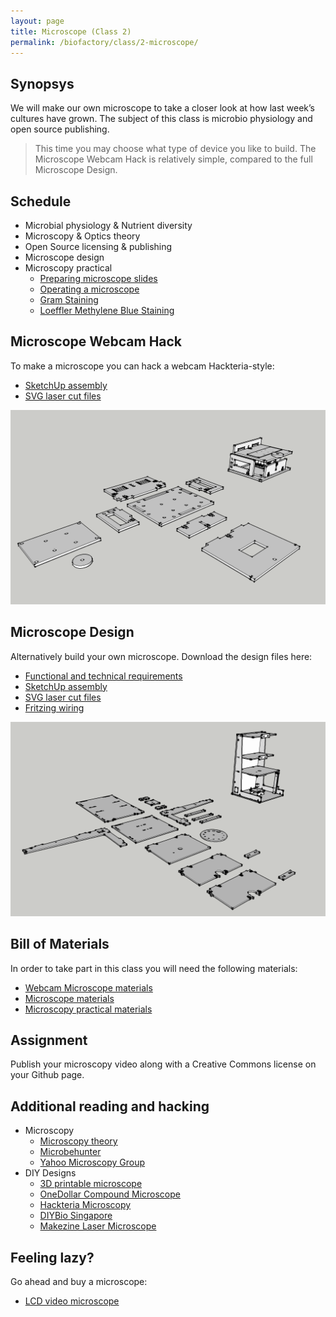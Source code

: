 ```yaml
---
layout: page
title: Microscope (Class 2)
permalink: /biofactory/class/2-microscope/
---
```


## Synopsys

We will make our own microscope to take a closer look at how last week’s
cultures have grown. The subject of this class is microbio physiology and
open source publishing. 

> This time you may choose what type of device you like to build. The Microscope Webcam Hack is relatively simple, compared to the full Microscope Design.

## Schedule

* Microbial physiology & Nutrient diversity
* Microscopy & Optics theory
* Open Source licensing & publishing
* Microscope design
* Microscopy practical
  * [Preparing microscope slides](/biofactory/class/2-microscope/preparing-slides/)
  * [Operating a microscope](/biofactory/class/2-microscope/operating-microscope/)
  * [Gram Staining](/biofactory/class/2-microscope/gram-staining/)
  * [Loeffler Methylene Blue Staining](/biofactory/class/2-microscope/loeffler-staining/)

## Microscope Webcam Hack

To make a microscope you can hack a webcam Hackteria-style:

* [SketchUp assembly](/biofactory/class/2/Webcam-Microscope-Sketchup.skp)
* [SVG laser cut files](/biofactory/class/2/Webcam-Microscope-SVGs.zip)

![Webcam Microscope](/biofactory/class/2/Webcam-Microscope.png)

## Microscope Design

Alternatively build your own microscope. Download the design files here:

* [Functional and technical requirements](/biofactory/class/2-microscope/requirements/)
* [SketchUp assembly](/biofactory/class/2/Microscope-Sketchup.skp)
* [SVG laser cut files](/biofactory/class/2/Microscope-SVGs.zip)
* [Fritzing wiring](/biofactory/class/2/Microscope-Fritzing.fz)

![Microscope](/biofactory/class/2/Microscope.png)

## Bill of Materials

In order to take part in this class you will need the following materials:

* [Webcam Microscope materials](/biofactory/class/2-microscope/webcam-microscope-materials/)
* [Microscope materials](/biofactory/class/2-microscope/microscope-materials/)
* [Microscopy practical materials](/biofactory/class/2-microscope/microscopy-materials/)

## Assignment

Publish your microscopy video along with a Creative Commons license on your Github page.

## Additional reading and hacking

* Microscopy
  * [Microscopy theory](http://micro.magnet.fsu.edu/primer/anatomy/anatomy.html)
  * [Microbehunter](http://www.microbehunter.com/)
  * [Yahoo Microscopy Group](https://groups.yahoo.com/neo/groups/Microscope/info)
* DIY Designs
  * [3D printable microscope](http://www.thingiverse.com/thing:77450)
  * [OneDollar Compound Microscope](http://www.funsci.com/fun3_en/ucomp1/ucomp1.htm)
  * [Hackteria Microscopy](http://hackteria.org/wiki/index.php/DIY_microscopy)
  * [DIYBio Singapore](https://diybiosingapore.wordpress.com/2014/06/22/diy-webcam-microscope-sg-style-2/)
  * [Makezine Laser Microscope](http://makezine.com/projects/make-36-boards/laser-projection-microscope/)

## Feeling lazy?

Go ahead and buy a microscope:

* [LCD video microscope](https://www.conrad.nl/nl/bresser-lcd-microscoop-35-inch-40x-1600x-815889.html)
